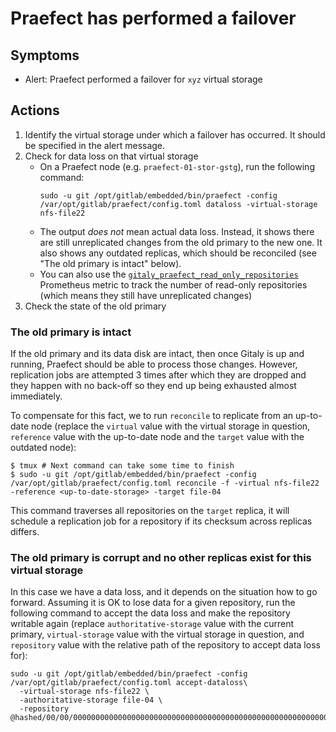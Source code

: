 # Praefect has performed a failover

## Symptoms

* Alert: Praefect performed a failover for `xyz` virtual storage

## Actions

1. Identify the virtual storage under which a failover has occurred. It should be specified in the alert message.
1. Check for data loss on that virtual storage
    * On a Praefect node (e.g. `praefect-01-stor-gstg`), run the following command:
        ```
        sudo -u git /opt/gitlab/embedded/bin/praefect -config /var/opt/gitlab/praefect/config.toml dataloss -virtual-storage nfs-file22
        ```
    * The output *does not* mean actual data loss. Instead, it shows
      there are still unreplicated changes from the old primary to the new one.
      It also shows any outdated replicas, which should be reconciled (see "The old primary is intact" below).
    * You can also use the
      [`gitaly_praefect_read_only_repositories`][read-only-metric] Prometheus
      metric to track the number of read-only repositories (which means they
      still have unreplicated changes)
1. Check the state of the old primary

### The old primary is intact

If the old primary and its data disk are intact, then once Gitaly is up and
running, Praefect should be able to process those changes. However, replication
jobs are attempted 3 times after which they are dropped and they happen
with no back-off so they end up being exhausted almost immediately.

To compensate for this fact, we to run `reconcile` to replicate from an
up-to-date node (replace the `virtual` value with the virtual storage in
question, `reference` value with the up-to-date node and the `target`
value with the outdated node):
```
$ tmux # Next command can take some time to finish
$ sudo -u git /opt/gitlab/embedded/bin/praefect -config /var/opt/gitlab/praefect/config.toml reconcile -f -virtual nfs-file22 -reference <up-to-date-storage> -target file-04
```

This command traverses all repositories on the `target` replica, it will
schedule a replication job for a repository if its checksum across replicas
differs.

### The old primary is corrupt and no other replicas exist for this virtual storage

In this case we have a data loss, and it depends on the situation how to go
forward. Assuming it is OK to lose data for a given repository, run the
following command to accept the data loss and make the repository writable
again (replace `authoritative-storage` value with the current primary,
`virtual-storage` value with the virtual storage in question, and `repository`
value with the relative path of the repository to accept data loss for):

```
sudo -u git /opt/gitlab/embedded/bin/praefect -config /var/opt/gitlab/praefect/config.toml accept-dataloss\
  -virtual-storage nfs-file22 \
  -authoritative-storage file-04 \
  -repository @hashed/00/00/0000000000000000000000000000000000000000000000000000000000000000.git
```

[read-only-metric]: https://thanos-query.ops.gitlab.net/graph?g0.range_input=1h&g0.max_source_resolution=0s&g0.expr=max(gitaly_praefect_read_only_repositories%7Benv%3D%22gprd%22%2Cvirtual_storage%3D%22praefect-file01%22%7D)&g0.tab=0
